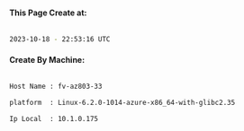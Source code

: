 
   
#### This Page Create at:

```bash

2023-10-18 - 22:53:16 UTC

```

#### Create By Machine:

```bash

Host Name : fv-az803-33

platform  : Linux-6.2.0-1014-azure-x86_64-with-glibc2.35

Ip Local  : 10.1.0.175

```

